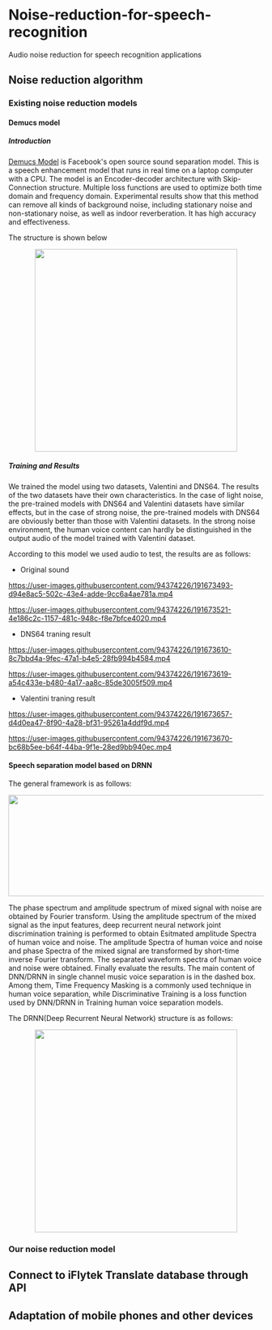 # Noise-reduction-for-speech-recognition
Audio noise reduction for speech recognition applications

## Noise reduction algorithm
### Existing noise reduction models
#### Demucs model
##### Introduction
[Demucs Model](https://github.com/facebookresearch/denoiser) is Facebook's open source sound separation model. This is a speech enhancement model that runs in real time on a laptop computer with a CPU. The model is an Encoder-decoder architecture with Skip-Connection structure. Multiple loss functions are used to optimize both time domain and frequency domain. Experimental results show that this method can remove all kinds of background noise, including stationary noise and non-stationary noise, as well as indoor reverberation. It has high accuracy and effectiveness.

The structure is shown below

<div align=center><img src="https://github.com/chengshanpm/Noise_reduction_for_speech_recognition/blob/main/images/demucs.png" width="400" height="400" /></div>

##### Training and Results

We trained the model using two datasets, Valentini and DNS64. The results of the two datasets have their own characteristics. In the case of light noise, the pre-trained models with DNS64 and Valentini datasets have similar effects, but in the case of strong noise, the pre-trained models with DNS64 are obviously better than those with Valentini datasets. In the strong noise environment, the human voice content can hardly be distinguished in the output audio of the model trained with Valentini dataset.

According to this model we used audio to test, the results are as follows:

* Original sound

https://user-images.githubusercontent.com/94374226/191673493-d94e8ac5-502c-43e4-adde-9cc6a4ae781a.mp4

https://user-images.githubusercontent.com/94374226/191673521-4e186c2c-1157-481c-948c-f8e7bfce4020.mp4

* DNS64 traning result

https://user-images.githubusercontent.com/94374226/191673610-8c7bbd4a-9fec-47a1-b4e5-28fb994b4584.mp4

https://user-images.githubusercontent.com/94374226/191673619-a54c433e-b480-4a17-aa8c-85de3005f509.mp4

* Valentini traning result

https://user-images.githubusercontent.com/94374226/191673657-d4d0ea47-8f90-4a28-bf31-95261a4ddf9d.mp4

https://user-images.githubusercontent.com/94374226/191673670-bc68b5ee-b64f-44ba-9f1e-28ed9bb940ec.mp4

#### Speech separation model based on DRNN
The general framework is as follows:
<div align=center><img src="https://github.com/chengshanpm/Noise_reduction_for_speech_recognition/blob/main/images/proposed%20frame.png" width="600" height="200" /></div>

The phase spectrum and amplitude spectrum of mixed signal with noise are obtained by Fourier transform. Using the amplitude spectrum of the mixed signal as the input features, deep recurrent neural network joint discrimination training is performed to obtain Esitmated amplitude Spectra of human voice and noise. The amplitude Spectra of human voice and noise and phase Spectra of the mixed signal are transformed by short-time inverse Fourier transform. The separated waveform spectra of human voice and noise were obtained. Finally evaluate the results. The main content of DNN/DRNN in single channel music voice separation is in the dashed box. Among them, Time Frequency Masking is a commonly used technique in human voice separation, while Discriminative Training is a loss function used by DNN/DRNN in Training human voice separation models.

The DRNN(Deep Recurrent Neural Network) structure is as follows:
<div align=center><img src="https://github.com/chengshanpm/Noise_reduction_for_speech_recognition/blob/main/images/DRNN%20structure.png" width="400" height="400" /></div>

### Our noise reduction model



## Connect to iFlytek Translate database through API



## Adaptation of mobile phones and other devices




